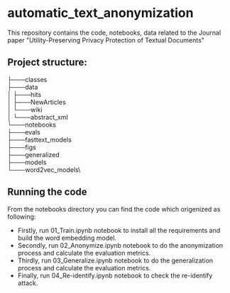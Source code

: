 # automatic_text_anonymization
This repository contains the code, notebooks, data related to the Journal paper "Utility-Preserving Privacy Protection of Textual Documents"

## Project structure:

├───classes\
├───data\
│   ├───hits\
│   ├───NewArticles\
│   └───wiki\
│       └───abstract_xml\
└───notebooks\
    ├───evals\
    ├───fasttext_models\
    ├───figs\
    ├───generalized\
    ├───models\
    └───word2vec_models\

## Running the code

From the notebooks directory you can find the code which origenized as following:
- Firstly, run 01_Train.ipynb notebook to install all the requirements and build the word embedding model.
- Secondly, run 02_Anonymize.ipynb notebook to do the anonymization process and calculate the evaluation metrics.
- Thirdly, run 03_Generalize.ipynb notebook to do the generalization process and calculate the evaluation metrics.
- Finally, run 04_Re-identify.ipynb notebook to check the re-identify attack.